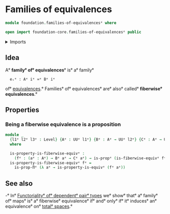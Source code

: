 # Families of equivalences

```agda
module foundation.families-of-equivalencesᵉ where

open import foundation-core.families-of-equivalencesᵉ public
```

<details><summary>Imports</summary>

```agda
open import foundation.equivalencesᵉ
open import foundation.universe-levelsᵉ

open import foundation-core.propositionsᵉ
```

</details>

## Idea

Aᵉ **familyᵉ ofᵉ equivalences**ᵉ isᵉ aᵉ familyᵉ

```text
  eᵢᵉ : Aᵉ iᵉ ≃ᵉ Bᵉ iᵉ
```

ofᵉ [equivalences](foundation-core.equivalences.md).ᵉ Familiesᵉ ofᵉ equivalencesᵉ areᵉ
alsoᵉ calledᵉ **fiberwiseᵉ equivalences**.ᵉ

## Properties

### Being a fiberwise equivalence is a proposition

```agda
module _
  {l1ᵉ l2ᵉ l3ᵉ : Level} {Aᵉ : UUᵉ l1ᵉ} {Bᵉ : Aᵉ → UUᵉ l2ᵉ} {Cᵉ : Aᵉ → UUᵉ l3ᵉ}
  where

  is-property-is-fiberwise-equivᵉ :
    (fᵉ : (aᵉ : Aᵉ) → Bᵉ aᵉ → Cᵉ aᵉ) → is-propᵉ (is-fiberwise-equivᵉ fᵉ)
  is-property-is-fiberwise-equivᵉ fᵉ =
    is-prop-Πᵉ (λ aᵉ → is-property-is-equivᵉ (fᵉ aᵉ))
```

## See also

-ᵉ Inᵉ
  [Functorialityᵉ ofᵉ dependentᵉ pairᵉ types](foundation-core.functoriality-dependent-pair-types.mdᵉ)
  weᵉ showᵉ thatᵉ aᵉ familyᵉ ofᵉ mapsᵉ isᵉ aᵉ fiberwiseᵉ equivalenceᵉ ifᵉ andᵉ onlyᵉ ifᵉ itᵉ
  inducesᵉ anᵉ equivalenceᵉ onᵉ [totalᵉ spaces](foundation.dependent-pair-types.md).ᵉ
